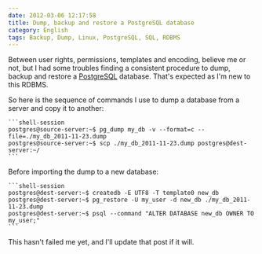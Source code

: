 ```yaml
---
date: 2012-03-06 12:17:58
title: Dump, backup and restore a PostgreSQL database
category: English
tags: Backup, Dump, Linux, PostgreSQL, SQL, RDBMS
---
```


Between user rights, permissions, templates and encoding, believe me or not, but I had some troubles finding a consistent procedure to dump, backup and restore a [PostgreSQL](https://www.postgresql.org/) database. That's expected as I'm new to this RDBMS.

So here is the sequence of commands I use to dump a database from a server and copy it to another:

    ```shell-session
    postgres@source-server:~$ pg_dump my_db -v --format=c --file=./my_db_2011-11-23.dump
    postgres@source-server:~$ scp ./my_db_2011-11-23.dump postgres@dest-server:~/
    ```

Before importing the dump to a new database:

    ```shell-session
    postgres@dest-server:~$ createdb -E UTF8 -T template0 new_db
    postgres@dest-server:~$ pg_restore -U my_user -d new_db ./my_db_2011-11-23.dump
    postgres@dest-server:~$ psql --command "ALTER DATABASE new_db OWNER TO my_user;"
    ```

This hasn't failed me yet, and I'll update that post if it will.
